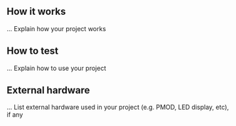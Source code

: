 <!---

This file is used to generate your project datasheet. Please fill in the information below and delete any unused
sections.

You can also include images in this folder and reference them in the markdown. Each image must be less than
512 kb in size, and the combined size of all images must be less than 1 MB.
-->

## How it works

... Explain how your project works

## How to test

... Explain how to use your project

## External hardware

... List external hardware used in your project (e.g. PMOD, LED display, etc), if any
